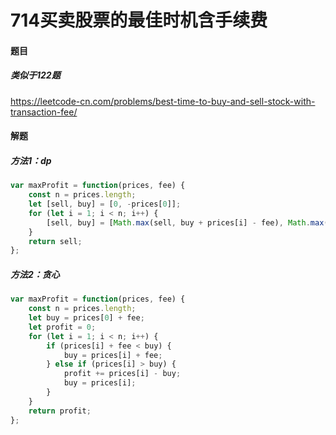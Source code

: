# 714买卖股票的最佳时机含手续费

#### 题目

##### 类似于122题

https://leetcode-cn.com/problems/best-time-to-buy-and-sell-stock-with-transaction-fee/

#### 解题

##### 方法1：dp

```js
var maxProfit = function(prices, fee) {
    const n = prices.length;
    let [sell, buy] = [0, -prices[0]];
    for (let i = 1; i < n; i++) {
        [sell, buy] = [Math.max(sell, buy + prices[i] - fee), Math.max(buy, sell - prices[i])]
    }
    return sell;
};
```



##### 方法2：贪心

```js
var maxProfit = function(prices, fee) {
    const n = prices.length;
    let buy = prices[0] + fee;
    let profit = 0;
    for (let i = 1; i < n; i++) {
        if (prices[i] + fee < buy) {
            buy = prices[i] + fee;
        } else if (prices[i] > buy) {
            profit += prices[i] - buy;
            buy = prices[i];
        }
    }
    return profit;
};
```

